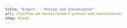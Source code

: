 ```yaml
---
title: "Eckert. - Presse und Convenience"
url: /lauffen-am-neckar/eckert-presse-und-convenience/
shop: Kiosk
---
```

